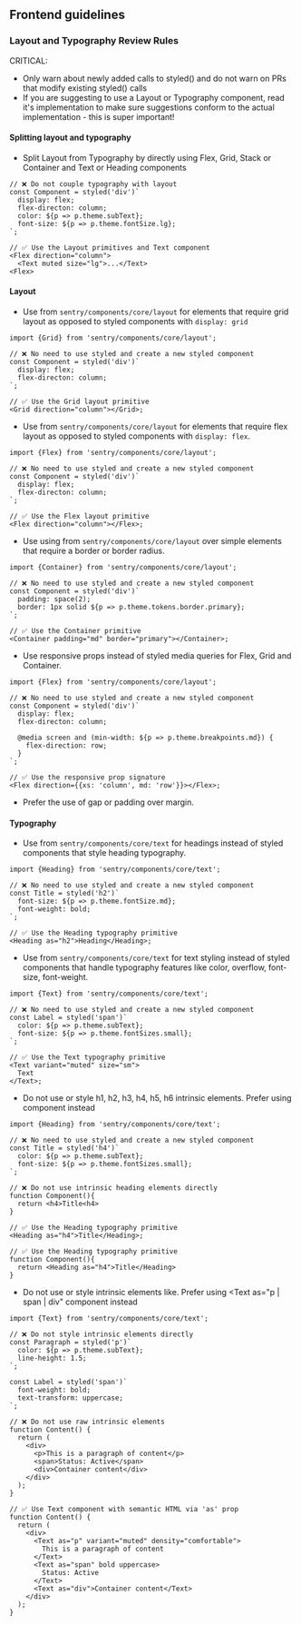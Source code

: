 ## Frontend guidelines

### Layout and Typography Review Rules

CRITICAL:

- Only warn about newly added calls to styled() and do not warn on PRs that modify existing styled() calls
- If you are suggesting to use a Layout or Typography component, read it's implementation to make sure suggestions conform to the actual implementation - this is super important!

#### Splitting layout and typography

- Split Layout from Typography by directly using Flex, Grid, Stack or Container and Text or Heading components

```tsx
// ❌ Do not couple typography with layout
const Component = styled('div')`
  display: flex;
  flex-directon: column;
  color: ${p => p.theme.subText};
  font-size: ${p => p.theme.fontSize.lg};
`;

// ✅ Use the Layout primitives and Text component
<Flex direction="column">
  <Text muted size="lg">...</Text>
<Flex>
```

#### Layout

- Use <Grid> from `sentry/components/core/layout` for elements that require grid layout as opposed to styled components with `display: grid`

```tsx
import {Grid} from 'sentry/components/core/layout';

// ❌ No need to use styled and create a new styled component
const Component = styled('div')`
  display: flex;
  flex-directon: column;
`;

// ✅ Use the Grid layout primitive
<Grid direction="column"></Grid>;
```

- Use <Flex> from `sentry/components/core/layout` for elements that require flex layout as opposed to styled components with `display: flex`.

```tsx
import {Flex} from 'sentry/components/core/layout';

// ❌ No need to use styled and create a new styled component
const Component = styled('div')`
  display: flex;
  flex-directon: column;
`;

// ✅ Use the Flex layout primitive
<Flex direction="column"></Flex>;
```

- Use using <Container> from `sentry/components/core/layout` over simple elements that require a border or border radius.

```tsx
import {Container} from 'sentry/components/core/layout';

// ❌ No need to use styled and create a new styled component
const Component = styled('div')`
  padding: space(2);
  border: 1px solid ${p => p.theme.tokens.border.primary};
`;

// ✅ Use the Container primitive
<Container padding="md" border="primary"></Container>;
```

- Use responsive props instead of styled media queries for Flex, Grid and Container.

```tsx
import {Flex} from 'sentry/components/core/layout';

// ❌ No need to use styled and create a new styled component
const Component = styled('div')`
  display: flex;
  flex-directon: column;

  @media screen and (min-width: ${p => p.theme.breakpoints.md}) {
    flex-direction: row;
  }
`;

// ✅ Use the responsive prop signature
<Flex direction={{xs: 'column', md: 'row'}}></Flex>;
```

- Prefer the use of gap or padding over margin.

#### Typography

- Use <Heading> from `sentry/components/core/text` for headings instead of styled components that style heading typography.

```tsx
import {Heading} from 'sentry/components/core/text';

// ❌ No need to use styled and create a new styled component
const Title = styled('h2')`
  font-size: ${p => p.theme.fontSize.md};
  font-weight: bold;
`;

// ✅ Use the Heading typography primitive
<Heading as="h2">Heading</Heading>;
```

- Use <Text> from `sentry/components/core/text` for text styling instead of styled components that handle typography features like color, overflow, font-size, font-weight.

```tsx
import {Text} from 'sentry/components/core/text';

// ❌ No need to use styled and create a new styled component
const Label = styled('span')`
  color: ${p => p.theme.subText};
  font-size: ${p => p.theme.fontSizes.small};
`;

// ✅ Use the Text typography primitive
<Text variant="muted" size="sm">
  Text
</Text>;
```

- Do not use or style h1, h2, h3, h4, h5, h6 intrinsic elements. Prefer using <Heading as="..."> component instead

```tsx
import {Heading} from 'sentry/components/core/text';

// ❌ No need to use styled and create a new styled component
const Title = styled('h4')`
  color: ${p => p.theme.subText};
  font-size: ${p => p.theme.fontSizes.small};
`;

// ❌ Do not use intrinsic heading elements directly
function Component(){
  return <h4>Title<h4>
}

// ✅ Use the Heading typography primitive
<Heading as="h4">Title</Heading>;

// ✅ Use the Heading typography primitive
function Component(){
  return <Heading as="h4">Title</Heading>
}
```

- Do not use or style intrinsic elements like. Prefer using <Text as="p | span | div" component instead

```tsx
import {Text} from 'sentry/components/core/text';

// ❌ Do not style intrinsic elements directly
const Paragraph = styled('p')`
  color: ${p => p.theme.subText};
  line-height: 1.5;
`;

const Label = styled('span')`
  font-weight: bold;
  text-transform: uppercase;
`;

// ❌ Do not use raw intrinsic elements
function Content() {
  return (
    <div>
      <p>This is a paragraph of content</p>
      <span>Status: Active</span>
      <div>Container content</div>
    </div>
  );
}

// ✅ Use Text component with semantic HTML via 'as' prop
function Content() {
  return (
    <div>
      <Text as="p" variant="muted" density="comfortable">
        This is a paragraph of content
      </Text>
      <Text as="span" bold uppercase>
        Status: Active
      </Text>
      <Text as="div">Container content</Text>
    </div>
  );
}
```
